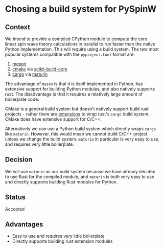 # Chosing a build system for PySpinW

## Context

We intend to provide a compiled CPython module to compute the core linear spin wave theory
calculations in parallel to run faster than the native Python implementation.
This will require using a build system.
The two most popular systems compatible with the `pyproject.toml` format are:

1. [meson](https://mesonbuild.com/)
2. [cmake](https://cmake.org/) via [scikit-build-core](https://scikit-build-core.readthedocs.io/en/latest/)
3. [cargo](https://doc.rust-lang.org/cargo/) via [maturin](https://www.maturin.rs/)

The advantage of `meson` is that it is itself implemented in Python, has
extensive support for building Python modules, and also natively supports rust.
The disadvantage is that it requires a relatively large amount of boilerplate code.

CMake is a general build system but doesn't natively support build rust projects -
rather there are [extensions](https://github.com/val-ms/cmake-rust-demo)
to wrap rust's `cargo` build system.
CMake does have extensive support for C/C++.

Alternatively we can use a Python build system which directly wraps `cargo` like `maturin`.
However, this would mean we cannot build C/C++ project unless we change the build system.
`maturin` in particular is very easy to use, and requires very little boilerplate.

## Decision

We will use `maturin` as our build system because we have already decided to use
Rust for the compiled module, and `maturin` is both very easy to use and directly supports
building Rust modules for Python.

## Status

Accepted

## Advantages

* Easy to use and requires very little boilerplate
* Directly supports building rust extension modules

